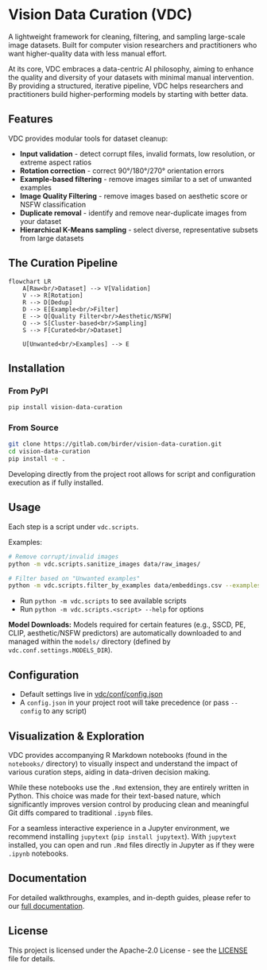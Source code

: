 # Vision Data Curation (VDC)

A lightweight framework for cleaning, filtering, and sampling large-scale image datasets.
Built for computer vision researchers and practitioners who want higher-quality data with less manual effort.

At its core, VDC embraces a data-centric AI philosophy, aiming to enhance the quality and diversity of your datasets with minimal manual intervention.
By providing a structured, iterative pipeline, VDC helps researchers and practitioners build higher-performing models by starting with better data.

## Features

VDC provides modular tools for dataset cleanup:

- **Input validation** - detect corrupt files, invalid formats, low resolution, or extreme aspect ratios
- **Rotation correction** - correct 90°/180°/270° orientation errors
- **Example-based filtering** - remove images similar to a set of unwanted examples
- **Image Quality Filtering** - remove images based on aesthetic score or NSFW classification
- **Duplicate removal** - identify and remove near-duplicate images from your dataset
- **Hierarchical K-Means sampling** - select diverse, representative subsets from large datasets

## The Curation Pipeline

```mermaid
flowchart LR
    A[Raw<br/>Dataset] --> V[Validation]
    V --> R[Rotation]
    R --> D[Dedup]
    D --> E[Example<br/>Filter]
    E --> Q[Quality Filter<br/>Aesthetic/NSFW]
    Q --> S[Cluster-based<br/>Sampling]
    S --> F[Curated<br/>Dataset]

    U[Unwanted<br/>Examples] --> E
```

## Installation

### From PyPI

```sh
pip install vision-data-curation
```

### From Source

```sh
git clone https://gitlab.com/birder/vision-data-curation.git
cd vision-data-curation
pip install -e .
```

Developing directly from the project root allows for script and configuration execution as if fully installed.

## Usage

Each step is a script under `vdc.scripts`.

Examples:

```sh
# Remove corrupt/invalid images
python -m vdc.scripts.sanitize_images data/raw_images/

# Filter based on "Unwanted examples"
python -m vdc.scripts.filter_by_examples data/embeddings.csv --examples bad_examples.csv
```

- Run `python -m vdc.scripts` to see available scripts
- Run `python -m vdc.scripts.<script> --help` for options

**Model Downloads:** Models required for certain features (e.g., SSCD, PE, CLIP, aesthetic/NSFW predictors) are automatically downloaded to and managed within the `models/` directory (defined by `vdc.conf.settings.MODELS_DIR`).

## Configuration

- Default settings live in [vdc/conf/config.json](vdc/conf/config.json)
- A `config.json` in your project root will take precedence (or pass `--config` to any script)

## Visualization & Exploration

VDC provides accompanying R Markdown notebooks (found in the `notebooks/` directory) to visually inspect and understand the impact of various curation steps, aiding in data-driven decision making.

While these notebooks use the `.Rmd` extension, they are entirely written in Python.
This choice was made for their text-based nature, which significantly improves version control by producing clean and meaningful Git diffs compared to traditional `.ipynb` files.

For a seamless interactive experience in a Jupyter environment, we recommend installing `jupytext` (`pip install jupytext`). With `jupytext` installed, you can open and run `.Rmd` files directly in Jupyter as if they were `.ipynb` notebooks.

## Documentation

For detailed walkthroughs, examples, and in-depth guides, please refer to our [full documentation](docs/README.md).

## License

This project is licensed under the Apache-2.0 License - see the [LICENSE](LICENSE) file for details.

